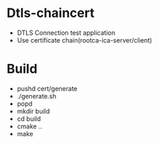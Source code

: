 # Dtls-chaincert
 + DTLS Connection test application
 + Use certificate chain(rootca-ica-server/client)

# Build
 + pushd cert/generate
 + ./generate.sh
 + popd
 + mkdir build
 + cd build
 + cmake ..
 + make